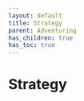 ```yaml
---
layout: default
title: Strategy
parent: Adventuring
has_children: true
has_toc: true
---
```


# Strategy

